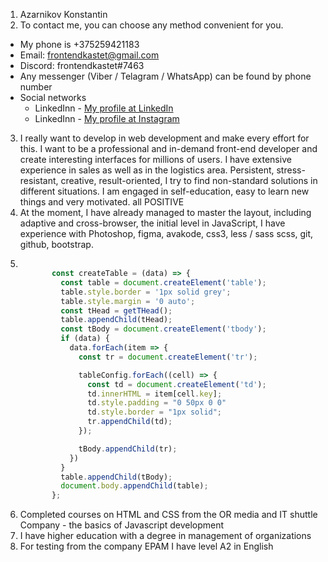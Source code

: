 1. Azarnikov Konstantin
2. To contact me, you can choose any method convenient for you.
* My phone is +375259421183
* Email: frontendkastet@gmail.com
* Discord: frontendkastet#7463
* Any messenger (Viber / Telagram / WhatsApp) can be found by phone number
* Social networks
  * LinkedInn - [My profile at LinkedIn ](https://www.linkedin.com/in/azarnikov/ " Go to profile")
  * LinkedInn - [My profile at Instagram ](https://www.instagram.com/microkos/ " Go to profile")
3. I really want to develop in web development and make every effort for this. I want to be a professional and in-demand front-end developer and create interesting interfaces for millions of users. I have extensive experience in sales as well as in the logistics area. Persistent, stress-resistant, creative, result-oriented, I try to find non-standard solutions in different situations. I am engaged in self-education, easy to learn new things and very motivated. all POSITIVE
4. At the moment, I have already managed to master the layout, including adaptive and cross-browser, the initial level in JavaScript, I have experience with Photoshop, figma, avakode, css3, less / sass scss, git, github, bootstrap.
5. 
     ```JavaScript
    
            const createTable = (data) => {
              const table = document.createElement('table');
              table.style.border = '1px solid grey';
              table.style.margin = '0 auto';
              const tHead = getTHead();
              table.appendChild(tHead);
              const tBody = document.createElement('tbody');
              if (data) {
                data.forEach(item => {
                  const tr = document.createElement('tr');

                  tableConfig.forEach((cell) => {
                    const td = document.createElement('td');
                    td.innerHTML = item[cell.key];
                    td.style.padding = "0 50px 0 0"
                    td.style.border = "1px solid";
                    tr.appendChild(td);
                  });

                  tBody.appendChild(tr);
                })
              }
              table.appendChild(tBody);
              document.body.appendChild(table);
            };
    ```
6. Completed courses on HTML and CSS from the OR media and IT shuttle Company - the basics of Javascript development
7. I have higher education with a degree in management of organizations
8. For testing from the company EPAM I have level A2 in English
